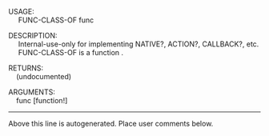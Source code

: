 USAGE:  
&nbsp;&nbsp;&nbsp;&nbsp;&nbsp;FUNC-CLASS-OF&nbsp;func&nbsp;  
  
DESCRIPTION:  
&nbsp;&nbsp;&nbsp;&nbsp;&nbsp;Internal-use-only&nbsp;for&nbsp;implementing&nbsp;NATIVE?,&nbsp;ACTION?,&nbsp;CALLBACK?,&nbsp;etc.  
&nbsp;&nbsp;&nbsp;&nbsp;&nbsp;FUNC-CLASS-OF&nbsp;is&nbsp;a&nbsp;function&nbsp;.  
  
RETURNS:  
&nbsp;&nbsp;&nbsp;&nbsp;(undocumented)  
  
ARGUMENTS:  
&nbsp;&nbsp;&nbsp;&nbsp;func&nbsp;[function!]  
___
Above this line is autogenerated. Place user comments below.